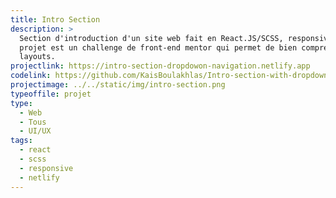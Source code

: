 ```yaml
---
title: Intro Section
description: >
  Section d'introduction d'un site web fait en React.JS/SCSS, responsive. Ce
  projet est un challenge de front-end mentor qui permet de bien comprendre les
  layouts.
projectlink: https://intro-section-dropdowon-navigation.netlify.app
codelink: https://github.com/KaisBoulakhlas/Intro-section-with-dropdown-navigation-challenge.git
projectimage: ../../static/img/intro-section.png
typeoffile: projet
type:
  - Web
  - Tous
  - UI/UX
tags:
  - react
  - scss
  - responsive
  - netlify
---
```

